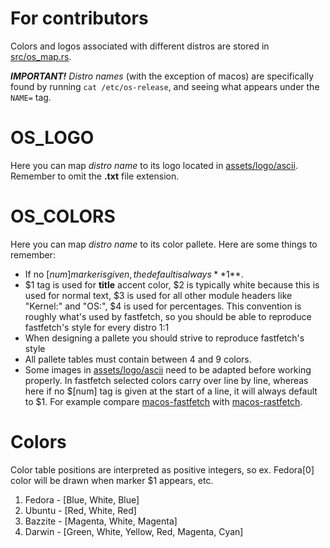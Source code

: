 # For contributors

Colors and logos associated with different distros are stored in [src/os_map.rs](/src/os_map.rs). 

***IMPORTANT!*** *Distro names* (with the exception of macos) are specifically found by running `cat /etc/os-release`, and seeing what appears under the `NAME=` tag.

# OS_LOGO

Here you can map *distro name* to its logo located in [assets/logo/ascii](/assets/logo/ascii). Remember to omit the **.txt** file extension.

# OS_COLORS

Here you can map *distro name* to its color pallete. Here are some things to remember: 
* If no $[num] marker is given, the default is always **$1**.
* $1 tag is used for **title** accent color, $2 is typically white because this is used for normal text, $3 is used for all other module headers  like "Kernel:" and "OS:", $4 is used for percentages. This convention is roughly what's used by fastfetch, so you should be able to reproduce fastfetch's style for every distro 1:1
* When designing a pallete you should strive to reproduce fastfetch's style
* All pallete tables must contain between 4 and 9 colors.
* Some images in [assets/logo/ascii](/assets/logo/ascii) need to be adapted before working properly. In fastfetch selected colors carry over line by line, whereas here if no $[num] tag is given at the start of a line, it will always default to $1. For example compare [macos-fastfetch](/assets/logo/ascii/macos-fasfetch.txt) with [macos-rastfetch](/assets/logo/ascii/macos.txt). 

# Colors

Color table positions are interpreted as positive integers, so ex. Fedora[0] color will be drawn when marker $1 appears, etc.

1) Fedora - [Blue, White, Blue]
2) Ubuntu - [Red, White, Red]
3) Bazzite - [Magenta, White, Magenta]
4) Darwin - [Green, White, Yellow, Red, Magenta, Cyan]
